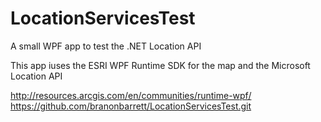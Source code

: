# LocationServicesTest
A small WPF app to test the .NET Location API

This app iuses the ESRI WPF Runtime SDK for the map and the Microsoft Location API

http://resources.arcgis.com/en/communities/runtime-wpf/
https://github.com/branonbarrett/LocationServicesTest.git 
